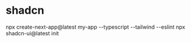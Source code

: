 # shadcn
npx create-next-app@latest my-app --typescript --tailwind --eslint
npx shadcn-ui@latest init

